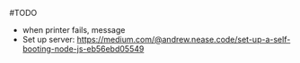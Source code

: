 #TODO
- when printer fails, message
- Set up server: https://medium.com/@andrew.nease.code/set-up-a-self-booting-node-js-eb56ebd05549